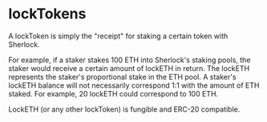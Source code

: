 # lockTokens

A lockToken is simply the "receipt" for staking a certain token with Sherlock.

For example, if a staker stakes 100 ETH into Sherlock's staking pools, the staker would receive a certain amount of lockETH in return. The lockETH represents the staker's proportional stake in the ETH pool. A staker's lockETH balance will not necessarily correspond 1:1 with the amount of ETH staked. For example, 20 lockETH could correspond to 100 ETH.

LockETH (or any other lockToken) is fungible and ERC-20 compatible.
